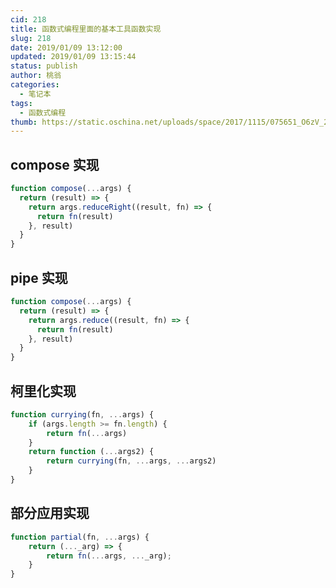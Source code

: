 ```yaml
---
cid: 218
title: 函数式编程里面的基本工具函数实现
slug: 218
date: 2019/01/09 13:12:00
updated: 2019/01/09 13:15:44
status: publish
author: 桃翁
categories: 
  - 笔记本
tags: 
  - 函数式编程
thumb: https://static.oschina.net/uploads/space/2017/1115/075651_O6zV_2903254.png
---
```



## compose 实现

```javascript
function compose(...args) {
  return (result) => {
    return args.reduceRight((result, fn) => {
      return fn(result)
    }, result)
  }
}
```
## pipe 实现
```javascript
function compose(...args) {
  return (result) => {
    return args.reduce((result, fn) => {
      return fn(result)
    }, result)
  }
}
```

## 柯里化实现

```JavaScript
function currying(fn, ...args) {
    if (args.length >= fn.length) {
        return fn(...args)
    }
    return function (...args2) {
        return currying(fn, ...args, ...args2)
    }
}

```

## 部分应用实现

```JavaScript
function partial(fn, ...args) {
    return (..._arg) => {
        return fn(...args, ..._arg);
    }
}
```